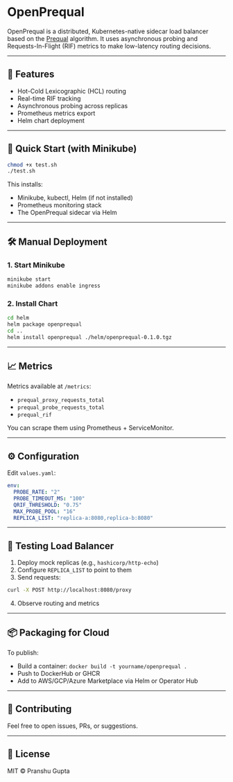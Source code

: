 # OpenPrequal
OpenPrequal is a distributed, Kubernetes-native sidecar load balancer based on the [Prequal](https://www.usenix.org/system/files/nsdi24-wydrowski.pdf) algorithm. It uses asynchronous probing and Requests-In-Flight (RIF) metrics to make low-latency routing decisions.

---

## 🚀 Features
- Hot-Cold Lexicographic (HCL) routing
- Real-time RIF tracking
- Asynchronous probing across replicas
- Prometheus metrics export
- Helm chart deployment

---

## 🧪 Quick Start (with Minikube)

```bash
chmod +x test.sh
./test.sh
```

This installs:
- Minikube, kubectl, Helm (if not installed)
- Prometheus monitoring stack
- The OpenPrequal sidecar via Helm

---

## 🛠 Manual Deployment

### 1. Start Minikube
```bash
minikube start
minikube addons enable ingress
```

### 2. Install Chart
```bash
cd helm
helm package openprequal
cd ..
helm install openprequal ./helm/openprequal-0.1.0.tgz
```

---

## 📈 Metrics
Metrics available at `/metrics`:
- `prequal_proxy_requests_total`
- `prequal_probe_requests_total`
- `prequal_rif`

You can scrape them using Prometheus + ServiceMonitor.

---

## ⚙️ Configuration
Edit `values.yaml`:
```yaml
env:
  PROBE_RATE: "2"
  PROBE_TIMEOUT_MS: "100"
  QRIF_THRESHOLD: "0.75"
  MAX_PROBE_POOL: "16"
  REPLICA_LIST: "replica-a:8080,replica-b:8080"
```

---

## 🧪 Testing Load Balancer
1. Deploy mock replicas (e.g., `hashicorp/http-echo`)
2. Configure `REPLICA_LIST` to point to them
3. Send requests:
```bash
curl -X POST http://localhost:8080/proxy
```
4. Observe routing and metrics

---

## 📦 Packaging for Cloud
To publish:
- Build a container: `docker build -t yourname/openprequal .`
- Push to DockerHub or GHCR
- Add to AWS/GCP/Azure Marketplace via Helm or Operator Hub

---

## 🤝 Contributing
Feel free to open issues, PRs, or suggestions.

---

## 📄 License
MIT © Pranshu Gupta
